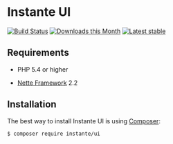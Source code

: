 Instante UI
======

[![Build Status](https://travis-ci.org/instante/ui.svg?branch=master)](https://travis-ci.org/instante/ui)
[![Downloads this Month](https://img.shields.io/packagist/dm/instante/ui.svg)](https://packagist.org/packages/instante/ui)
[![Latest stable](https://img.shields.io/packagist/v/instante/ui.svg)](https://packagist.org/packages/instante/ui)

Requirements
------------

- PHP 5.4 or higher

- [Nette Framework](https://github.com/nette/nette) 2.2



Installation
------------

The best way to install Instante UI is using  [Composer](http://getcomposer.org/):

```sh
$ composer require instante/ui
```
